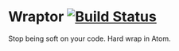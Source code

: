 # Wraptor [![Build Status](https://travis-ci.org/redbassett/wraptor.svg?branch=master)](https://travis-ci.org/redbassett/wraptor)

Stop being soft on your code. Hard wrap in Atom.
